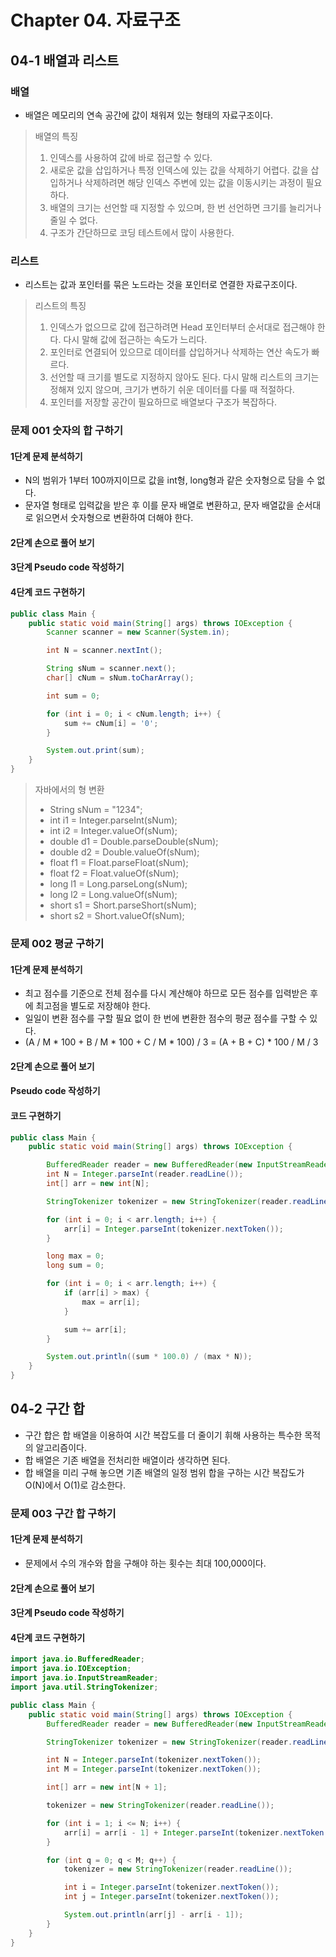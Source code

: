 # Chapter 04. 자료구조

## 04-1 배열과 리스트

### 배열
- 배열은 메모리의 연속 공간에 값이 채워져 있는 형태의 자료구조이다.

> 배열의 특징
> 1. 인덱스를 사용하여 값에 바로 접근할 수 있다.
> 2. 새로운 값을 삽입하거나 특정 인덱스에 있는 값을 삭제하기 어렵다. 값을 삽입하거나 삭제하려면 해당 인덱스 주변에 있는 값을 이동시키는 과정이 필요하다.
> 3. 배열의 크기는 선언할 때 지정할 수 있으며, 한 번 선언하면 크기를 늘리거나 줄일 수 없다.
> 4. 구조가 간단하므로 코딩 테스트에서 많이 사용한다.

### 리스트
- 리스트는 값과 포인터를 묶은 노드라는 것을 포인터로 연결한 자료구조이다.

> 리스트의 특징
> 1. 인덱스가 없으므로 값에 접근하려면 Head 포인터부터 순서대로 접근해야 한다. 다시 말해 값에 접근하는 속도가 느리다.
> 2. 포인터로 연결되어 있으므로 데이터를 삽입하거나 삭제하는 연산 속도가 빠르다.
> 3. 선언할 때 크기를 별도로 지정하지 않아도 된다. 다시 말해 리스트의 크기는 정해져 있지 않으며, 크기가 변하기 쉬운 데이터를 다룰 때 적절하다.
> 4. 포인터를 저장할 공간이 필요하므로 배열보다 구조가 복잡하다.

### 문제 001 숫자의 합 구하기

#### 1단계 문제 분석하기
- N의 범위가 1부터 100까지이므로 값을 int형, long형과 같은 숫자형으로 담을 수 없다.
- 문자열 형태로 입력값을 받은 후 이를 문자 배열로 변환하고, 문자 배열값을 순서대로 읽으면서 숫자형으로 변환하여 더해야 한다.

#### 2단계 손으로 풀어 보기

#### 3단계 Pseudo code 작성하기

#### 4단계 코드 구현하기
```java
public class Main {
    public static void main(String[] args) throws IOException {
        Scanner scanner = new Scanner(System.in);

        int N = scanner.nextInt();

        String sNum = scanner.next();
        char[] cNum = sNum.toCharArray();

        int sum = 0;

        for (int i = 0; i < cNum.length; i++) {
            sum += cNum[i] = '0';
        }

        System.out.print(sum);
    }
}
```

> 자바에서의 형 변환
> - String sNum = "1234";
> - int i1 = Integer.parseInt(sNum);
> - int i2 = Integer.valueOf(sNum);
> - double d1 = Double.parseDouble(sNum);
> - double d2 = Double.valueOf(sNum);
> - float f1 = Float.parseFloat(sNum);
> - float f2 = Float.valueOf(sNum);
> - long l1 = Long.parseLong(sNum);
> - long l2 = Long.valueOf(sNum);
> - short s1 = Short.parseShort(sNum);
> - short s2 = Short.valueOf(sNum);

### 문제 002 평균 구하기

#### 1단계 문제 분석하기
- 최고 점수를 기준으로 전체 점수를 다시 계산해야 하므로 모든 점수를 입력받은 후에 최고점을 별도로 저장해야 한다.
- 일일이 변환 점수를 구할 필요 없이 한 번에 변환한 점수의 평균 점수를 구할 수 있다.
- (A / M * 100 + B / M * 100 + C / M * 100) / 3 = (A + B + C) * 100 / M / 3

#### 2단계 손으로 풀어 보기

#### Pseudo code 작성하기

#### 코드 구현하기
```java
public class Main {
    public static void main(String[] args) throws IOException {

        BufferedReader reader = new BufferedReader(new InputStreamReader(System.in));
        int N = Integer.parseInt(reader.readLine());
        int[] arr = new int[N];

        StringTokenizer tokenizer = new StringTokenizer(reader.readLine());

        for (int i = 0; i < arr.length; i++) {
            arr[i] = Integer.parseInt(tokenizer.nextToken());
        }

        long max = 0;
        long sum = 0;

        for (int i = 0; i < arr.length; i++) {
            if (arr[i] > max) {
                max = arr[i];
            }

            sum += arr[i];
        }

        System.out.println((sum * 100.0) / (max * N));
    }
}
```

## 04-2 구간 합

- 구간 합은 합 배열을 이용하여 시간 복잡도를 더 줄이기 휘해 사용하는 특수한 목적의 알고리즘이다.
- 합 배열은 기존 배열을 전처리한 배열이라 생각하면 된다.
- 합 배열을 미리 구해 놓으면 기존 배열의 일정 범위 합을 구하는 시간 복잡도가 O(N)에서 O(1)로 감소한다.

### 문제 003 구간 합 구하기

#### 1단계 문제 분석하기
- 문제에서 수의 개수와 합을 구해야 하는 횟수는 최대 100,000이다.

#### 2단계 손으로 풀어 보기

#### 3단계 Pseudo code 작성하기

#### 4단계 코드 구현하기
```java
import java.io.BufferedReader;
import java.io.IOException;
import java.io.InputStreamReader;
import java.util.StringTokenizer;

public class Main {
    public static void main(String[] args) throws IOException {
        BufferedReader reader = new BufferedReader(new InputStreamReader(System.in));

        StringTokenizer tokenizer = new StringTokenizer(reader.readLine());

        int N = Integer.parseInt(tokenizer.nextToken());
        int M = Integer.parseInt(tokenizer.nextToken());

        int[] arr = new int[N + 1];

        tokenizer = new StringTokenizer(reader.readLine());

        for (int i = 1; i <= N; i++) {
            arr[i] = arr[i - 1] + Integer.parseInt(tokenizer.nextToken());
        }

        for (int q = 0; q < M; q++) {
            tokenizer = new StringTokenizer(reader.readLine());

            int i = Integer.parseInt(tokenizer.nextToken());
            int j = Integer.parseInt(tokenizer.nextToken());

            System.out.println(arr[j] - arr[i - 1]);
        }
    }
}
```
